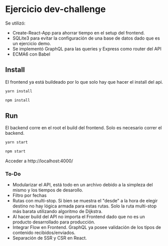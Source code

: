 # Ejercicio dev-challenge
Se utilizó:

* Create-React-App para ahorrar tiempo en el setup del frontend.
* SQLite3 para evitar la configuración de una base de datos dado que es un ejercicio demo.
* Se implementó GraphQL para las queries y Express como router del API
* ECMA6 con Babel

## Install
El frontend ya está buildeado por lo que solo hay que hacer el install del api.
```sh
yarn install
```
```sh
npm install
```

## Run
El backend corre en el root el build del frontend. Solo es necesario correr el backend.
```sh
yarn start
```
```sh
npm start
```

Acceder a http://localhost:4000/

### To-Do
* Modularizar el API, está todo en un archivo debido a la simpleza del mismo y los tiempos de desarollo.
* Filtro por fechas
* Rutas con multi-stop. Si bien se muestra el "desde" a la hora de elegir destino no hay lógica armada para estas rutas. Solo la ruta multi-stop más barata utilizando algoritmo de Dijkstra.
* Al hacer build del API no importa el Frontend dado que no es un producto desarrollado para producción.
* Integrar Flow en Frontend. GraphQL ya posee validación de los tipos de contenido recibidos/enviados.
* Separación de SSR y CSR en React.